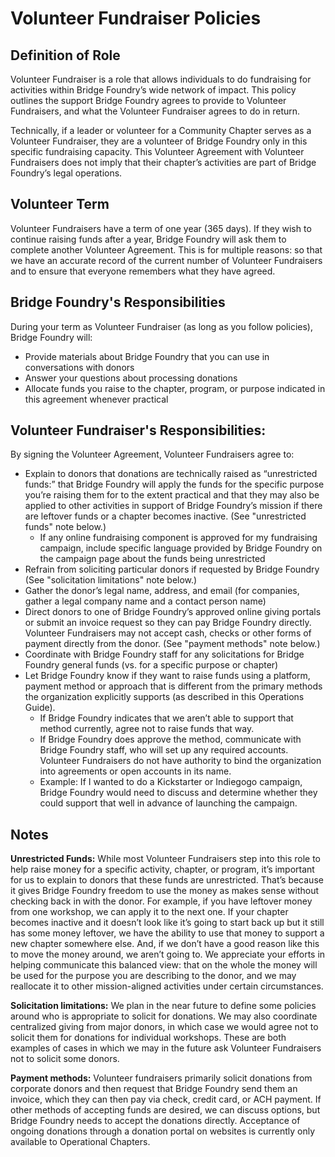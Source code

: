 # Volunteer Fundraiser Policies

## Definition of Role
Volunteer Fundraiser is a role that allows individuals to do fundraising for activities within Bridge Foundry’s wide network of impact. This policy outlines the support Bridge Foundry agrees to provide to Volunteer Fundraisers, and what the Volunteer Fundraiser agrees to do in return.

Technically, if a leader or volunteer for a Community Chapter serves as a Volunteer Fundraiser, they are a volunteer of Bridge Foundry only in this specific fundraising capacity. This Volunteer Agreement with Volunteer Fundraisers does not imply that their chapter’s activities are part of Bridge Foundry’s legal operations. 

## Volunteer Term
Volunteer Fundraisers have a term of one year (365 days). If they wish to continue raising funds after a year, Bridge Foundry will ask them to complete another Volunteer Agreement. This is for multiple reasons: so that we have an accurate record of the current number of Volunteer Fundraisers and to ensure that everyone remembers what they have agreed.

## Bridge Foundry's Responsibilities
During your term as Volunteer Fundraiser (as long as you follow policies), Bridge Foundry will:
* Provide materials about Bridge Foundry that you can use in conversations with donors
* Answer your questions about processing donations
* Allocate funds you raise to the chapter, program, or purpose indicated in this agreement whenever practical

## Volunteer Fundraiser's Responsibilities:
By signing the Volunteer Agreement, Volunteer Fundraisers agree to:
* Explain to donors that donations are technically raised as “unrestricted funds:” that Bridge Foundry will apply the funds for the specific purpose you’re raising them for to the extent practical and that they may also be applied to other activities in support of Bridge Foundry’s mission if there are leftover funds or a chapter becomes inactive.  (See "unrestricted funds" note below.)
  * If any online fundraising component is approved for my fundraising campaign, include specific language provided by Bridge Foundry on the campaign page about the funds being unrestricted 
* Refrain from soliciting particular donors if requested by Bridge Foundry (See "solicitation limitations" note below.)
* Gather the donor’s legal name, address, and email (for companies, gather a legal company name and a contact person name)
* Direct donors to one of Bridge Foundry’s approved online giving portals or submit an invoice request so they can pay Bridge Foundry directly. Volunteer Fundraisers may not accept cash, checks or other forms of payment directly from the donor. (See "payment methods" note below.)
* Coordinate with Bridge Foundry staff for any solicitations for Bridge Foundry general funds (vs. for a specific purpose or chapter)
* Let Bridge Foundry know if they want to raise funds using a platform, payment method or approach that is different from the primary methods the organization explicitly supports (as described in this Operations Guide).
  * If Bridge Foundry indicates that we aren’t able to support that method currently, agree not to raise funds that way.
  * If Bridge Foundry does approve the method, communicate with Bridge Foundry staff, who will set up any required accounts. Volunteer Fundraisers do not have authority to bind the organization into agreements or open accounts in its name.
  * Example: If I wanted to do a Kickstarter or Indiegogo campaign, Bridge Foundry would need to discuss and determine whether they could support that well in advance of launching the campaign.

## Notes
**Unrestricted Funds:** While most Volunteer Fundraisers step into this role to help raise money for a specific activity, chapter, or program, it’s important for us to explain to donors that these funds are unrestricted. That’s because it gives Bridge Foundry freedom to use the money as makes sense without checking back in with the donor. For example, if you have leftover money from one workshop, we can apply it to the next one. If your chapter becomes inactive and it doesn’t look like it’s going to start back up but it still has some money leftover, we have the ability to use that money to support a new chapter somewhere else. And, if we don’t have a good reason like this to move the money around, we aren’t going to. We appreciate your efforts in helping communicate this balanced view: that on the whole the money will be used for the purpose you are describing to the donor, and we may reallocate it to other mission-aligned activities under certain circumstances.

**Solicitation limitations:** We plan in the near future to define some policies around who is appropriate to solicit for donations. We may also coordinate centralized giving from major donors, in which case we would agree not to solicit them for donations for individual workshops. These are both examples of cases in which we may in the future ask Volunteer Fundraisers not to solicit some donors.

**Payment methods:** Volunteer fundraisers primarily solicit donations from corporate donors and then request that Bridge Foundry send them an invoice, which they can then pay via check, credit card, or ACH payment. If other methods of accepting funds are desired, we can discuss options, but Bridge Foundry needs to accept the donations directly. Acceptance of ongoing donations through a donation portal on websites is currently only available to Operational Chapters. 

